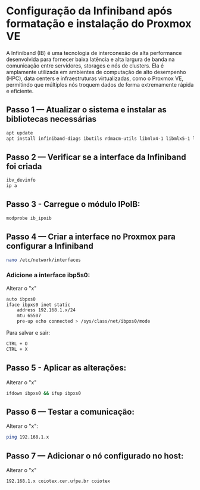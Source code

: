 # Configuração da Infiniband após formatação e instalação do Proxmox VE
A Infiniband (IB) é uma tecnologia de interconexão de alta performance desenvolvida para fornecer baixa latência e alta largura de banda na comunicação entre servidores, storages e nós de clusters.
Ela é amplamente utilizada em ambientes de computação de alto desempenho (HPC), data centers e infraestruturas virtualizadas, como o Proxmox VE, permitindo que múltiplos nós troquem dados de forma extremamente rápida e eficiente.

## **Passo 1 — Atualizar o sistema e instalar as bibliotecas necessárias**

```bash
apt update
apt install infiniband-diags ibutils rdmacm-utils libmlx4-1 libmlx5-1 libibverbs1 ibverbs-utils
```
## Passo 2 — Verificar se a interface da Infiniband foi criada
```bash
ibv_devinfo
ip a
```
## Passo 3 - Carregue o módulo IPoIB:
```bash
modprobe ib_ipoib
```
## Passo 4 — Criar a interface no Proxmox para configurar a Infiniband
```bash
nano /etc/network/interfaces
```
### Adicione a interface ibp5s0:
Alterar o "x"
```bash
auto ibpxs0
iface ibpxs0 inet static
    address 192.168.1.x/24
    mtu 65507
    pre-up echo connected > /sys/class/net/ibpxs0/mode
```
Para salvar e sair:
```bash
CTRL + O
CTRL + X
```

## Passo 5 - Aplicar as alterações:
Alterar o "x"
```bash
ifdown ibpxs0 && ifup ibpxs0
```

## Passo 6 — Testar a comunicação:
Alterar o "x":
```bash
ping 192.168.1.x
```

## Passo 7 — Adicionar o nó configurado no host:
Alterar o "x"
```bash
192.168.1.x coiotex.cer.ufpe.br coiotex
```

